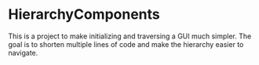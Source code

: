 # HierarchyComponents
This is a project to make initializing and traversing a GUI much simpler. The goal is to shorten multiple lines of code and make the hierarchy easier to navigate.
